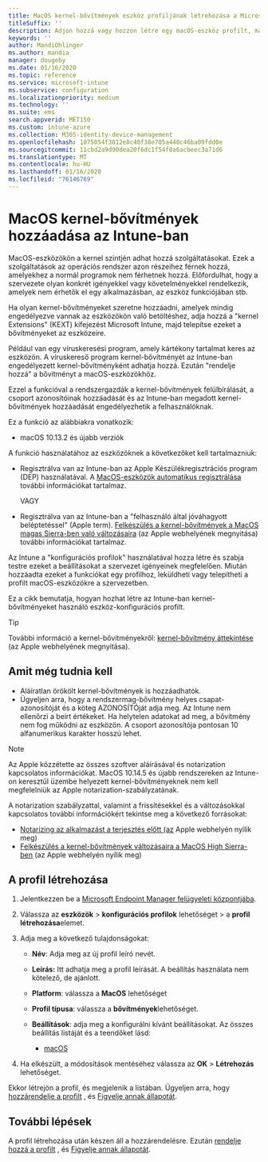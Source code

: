 ```yaml
---
title: MacOS kernel-bővítmények eszköz profiljának létrehozása a Microsoft Intune-Azure-ban | Microsoft Docs
titleSuffix: ''
description: Adjon hozzá vagy hozzon létre egy macOS-eszköz profilt, majd konfigurálja a kernel-bővítményeket a felhasználó felülbírálásának engedélyezéséhez, a csoport azonosítójának hozzáadásához, valamint egy köteg és csoport azonosítójának Microsoft Intune.
keywords: ''
author: MandiOhlinger
ms.author: mandia
manager: dougeby
ms.date: 01/16/2020
ms.topic: reference
ms.service: microsoft-intune
ms.subservice: configuration
ms.localizationpriority: medium
ms.technology: ''
ms.suite: ems
search.appverid: MET150
ms.custom: intune-azure
ms.collection: M365-identity-device-management
ms.openlocfilehash: 1075054f3812e8c40f38e705a440c46ba09fdd0e
ms.sourcegitcommit: 11cbd2a9d90dea20f6dc1f54f0a6acbeec3a71d6
ms.translationtype: MT
ms.contentlocale: hu-HU
ms.lasthandoff: 01/16/2020
ms.locfileid: "76146769"
---
```

# <a name="add-macos-kernel-extensions-in-intune"></a>MacOS kernel-bővítmények hozzáadása az Intune-ban

MacOS-eszközökön a kernel szintjén adhat hozzá szolgáltatásokat. Ezek a szolgáltatások az operációs rendszer azon részeihez férnek hozzá, amelyekhez a normál programok nem férhetnek hozzá. Előfordulhat, hogy a szervezete olyan konkrét igényekkel vagy követelményekkel rendelkezik, amelyek nem érhetők el egy alkalmazásban, az eszköz funkciójában stb. 

Ha olyan kernel-bővítményeket szeretne hozzáadni, amelyek mindig engedélyezve vannak az eszközökön való betöltéshez, adja hozzá a "kernel Extensions" (KEXT) kifejezést Microsoft Intune, majd telepítse ezeket a bővítményeket az eszközeire.

Például van egy víruskeresési program, amely kártékony tartalmat keres az eszközön. A víruskereső program kernel-bővítményét az Intune-ban engedélyezett kernel-bővítményként adhatja hozzá. Ezután "rendelje hozzá" a bővítményt a macOS-eszközökhöz.

Ezzel a funkcióval a rendszergazdák a kernel-bővítmények felülbírálását, a csoport azonosítóinak hozzáadását és az Intune-ban megadott kernel-bővítmények hozzáadását engedélyezhetik a felhasználóknak.

Ez a funkció az alábbiakra vonatkozik:

- macOS 10.13.2 és újabb verziók

A funkció használatához az eszközöknek a következőket kell tartalmazniuk:

- Regisztrálva van az Intune-ban az Apple Készülékregisztrációs program (DEP) használatával. A [MacOS-eszközök automatikus regisztrálása](../enrollment/device-enrollment-program-enroll-macos.md) további információkat tartalmaz.

  VAGY

- Regisztrálva van az Intune-ban a "felhasználó által jóváhagyott beléptetéssel" (Apple term). [Felkészülés a kernel-bővítmények a MacOS magas Sierra-ben való változásaira](https://support.apple.com/en-us/HT208019) (az Apple webhelyének megnyitása) további információkat tartalmaz.

Az Intune a "konfigurációs profilok" használatával hozza létre és szabja testre ezeket a beállításokat a szervezet igényeinek megfelelően. Miután hozzáadta ezeket a funkciókat egy profilhoz, leküldheti vagy telepítheti a profilt macOS-eszközökre a szervezetben.

Ez a cikk bemutatja, hogyan hozhat létre az Intune-ban kernel-bővítményeket használó eszköz-konfigurációs profilt.

> [!TIP]
> További információ a kernel-bővítményekről: [kernel-bővítmény áttekintése](https://developer.apple.com/library/archive/documentation/Darwin/Conceptual/KernelProgramming/Extend/Extend.html) (az Apple webhelyének megnyitása).

## <a name="what-you-need-to-know"></a>Amit még tudnia kell

- Aláíratlan örökölt kernel-bővítmények is hozzáadhatók.
- Ügyeljen arra, hogy a rendszermag-bővítmény helyes csapat-azonosítóját és a köteg AZONOSÍTÓját adja meg. Az Intune nem ellenőrzi a beírt értékeket. Ha helytelen adatokat ad meg, a bővítmény nem fog működni az eszközön. A csoport azonosítója pontosan 10 alfanumerikus karakter hosszú lehet. 

> [!NOTE]
> Az Apple közzétette az összes szoftver aláírásával és notarization kapcsolatos információkat. MacOS 10.14.5 és újabb rendszereken az Intune-on keresztül üzembe helyezett kernel-bővítményeknek nem kell megfelelniük az Apple notarization-szabályzatának.
>
> A notarization szabályzattal, valamint a frissítésekkel és a változásokkal kapcsolatos további információkért tekintse meg a következő forrásokat:
>
> - [Notarizing az alkalmazást a terjesztés előtt (az](https://developer.apple.com/documentation/security/notarizing_your_app_before_distribution) Apple webhelyén nyílik meg) 
> - [Felkészülés a kernel-bővítmények változásaira a MacOS High Sierra-ben](https://support.apple.com/en-us/HT208019) (az Apple webhelyén nyílik meg)

## <a name="create-the-profile"></a>A profil létrehozása

1. Jelentkezzen be a [Microsoft Endpoint Manager felügyeleti központjába](https://go.microsoft.com/fwlink/?linkid=2109431).
2. Válassza az **eszközök** > **konfigurációs profilok** lehetőséget > a **profil létrehozása**elemet.
3. Adja meg a következő tulajdonságokat:

    - **Név**: Adja meg az új profil leíró nevét.
    - **Leírás:** Itt adhatja meg a profil leírását. A beállítás használata nem kötelező, de ajánlott.
    - **Platform**: válassza a **MacOS** lehetőséget
    - **Profil típusa**: válassza a **bővítmények**lehetőséget.
    - **Beállítások**: adja meg a konfigurálni kívánt beállításokat. Az összes beállítás listáját és a teendőket lásd:

        - [macOS](kernel-extensions-settings-macos.md)

4. Ha elkészült, a módosítások mentéséhez válassza az **OK** > **Létrehozás** lehetőséget.

Ekkor létrejön a profil, és megjelenik a listában. Ügyeljen arra, hogy [hozzárendelje a profilt](../device-profile-assign.md) , és [Figyelje annak állapotát](../device-profile-monitor.md).

## <a name="next-steps"></a>További lépések

A profil létrehozása után készen áll a hozzárendelésre. Ezután [rendelje hozzá a profilt](../device-profile-assign.md) , és [Figyelje annak állapotát](../device-profile-monitor.md).
